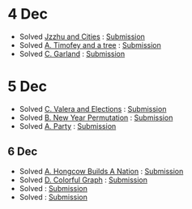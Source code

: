
# 4 Dec

* Solved [Jzzhu and Cities](https://codeforces.com/contest/449/problem/B) : [Submission](https://codeforces.com/contest/449/submission/46578308)
* Solved [A. Timofey and a tree](https://codeforces.com/problemset/problem/763/A) : [Submission](https://codeforces.com/contest/763/submission/46575016)
* Solved [C. Garland](https://codeforces.com/problemset/problem/767/C) : [Submission](https://codeforces.com/contest/767/submission/46573209)

# 5 Dec
* Solved [C. Valera and Elections](https://codeforces.com/problemset/problem/369/C) : [Submission](https://codeforces.com/contest/369/submission/46660765)
* Solved [B. New Year Permutation](https://codeforces.com/problemset/problem/500/B) : [Submission](https://codeforces.com/contest/500/submission/46659583)
* Solved [A. Party](https://codeforces.com/problemset/problem/115/A) : [Submission](https://codeforces.com/contest/115/submission/46660987)

## 6 Dec 

* Solved [A. Hongcow Builds A Nation](https://codeforces.com/problemset/problem/744/A) : [Submission](https://codeforces.com/contest/744/submission/46691178)
* Solved [D. Colorful Graph](https://codeforces.com/contest/246/problem/D) : [Submission](https://codeforces.com/contest/246/submission/46693335)
* Solved []() : [Submission]()
* Solved []() : [Submission]()

